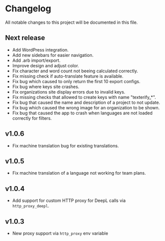 # Changelog

All notable changes to this project will be documented in this file.

## Next release

- Add WordPress integration.
- Add new sidebars for easier navigation.
- Add .arb import/export.
- Improve design and adjust color.
- Fix character and word count not beeing calculated correctly.
- Fix missing check if auto-translate feature is available.
- Fix bug which caused to only return the first 10 export configs.
- Fix bug where keys site crashes.
- Fix organizations site display errors due to invalid keys.
- Fix missing checks that allowed to create keys with name "texterify_*".
- Fix bug that caused the name and description of a project to not update.
- Fix bug which caused the wrong image for an organization to be shown.
- Fix bug that caused the app to crash when languages are not loaded correctly for filters.

## v1.0.6

- Fix machine translation bug for existing translations.

## v1.0.5

- Fix machine translation of a language not working for team plans.

## v1.0.4

- Add support for custom HTTP proxy for DeepL calls via `http_proxy_deepl`.

## v1.0.3

- New proxy support via `http_proxy` env variable
